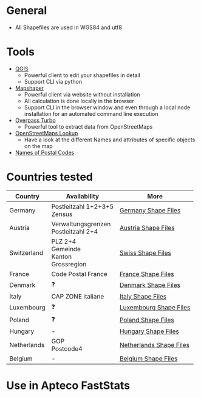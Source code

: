 # General

* All Shapefiles are used in WGS84 and utf8

# Tools

* [QGIS](https://qgis.org/de/site/)
  * Powerful client to edit your shapefiles in detail
  * Support CLI via python
* [Mapshaper](https://mapshaper.org/)
  * Powerful client via website without installation
  * All calculation is done locally in the browser
  * Support CLI in the browser window and even through a local node installation for an automated command line execution
* [Overpass Turbo](http://overpass-turbo.eu)
  * Powerful tool to extract data from OpenStreetMaps
* [OpenStreetMaps Lookup](https://www.openstreetmap.org/relation/218657)
  * Have a look at the different Names and attributes of specific objects on the map
* [Names of Postal Codes](https://download.geonames.org/export/zip/)

# Countries tested

Country | Availability | More
-|-|-
Germany | Postleitzahl 1+2+3+5<br/>Zensus | [Germany Shape Files](Germany)
Austria | Verwaltungsgrenzen<br/>Postleitzahl 2+4 | [Austria Shape Files](Austria)
Switzerland | PLZ 2+4<br/>Gemeinde<br/>Kanton<br/>Grossregion | [Swiss Shape Files](Switzerland)
France | Code Postal France | [France Shape Files](France)
Denmark | :question: | [Denmark Shape Files](Denmark)
Italy | CAP ZONE italiane | [Italy Shape Files](Italy)
Luxembourg  | :question: | [Luxembourg Shape Files](Luxembourg)
Poland | :question: | [Poland Shape Files](Poland)
Hungary | - | [Hungary Shape Files](Hungary)
Netherlands | GOP<br/>Postcode4 | [Netherlands Shape Files](Netherlands)
Belgium | - | [Belgium Shape Files](Belgium)

# Use in Apteco FastStats

